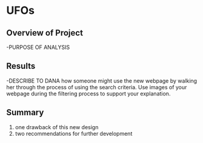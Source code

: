 # UFOs

## Overview of Project
-PURPOSE OF ANALYSIS

## Results
-DESCRIBE TO DANA how someone might use the new webpage by walking her through the process of using the search criteria. Use images of your webpage during the filtering process to support your explanation.

## Summary
1. one drawback of this new design
2. two recommendations for further development




